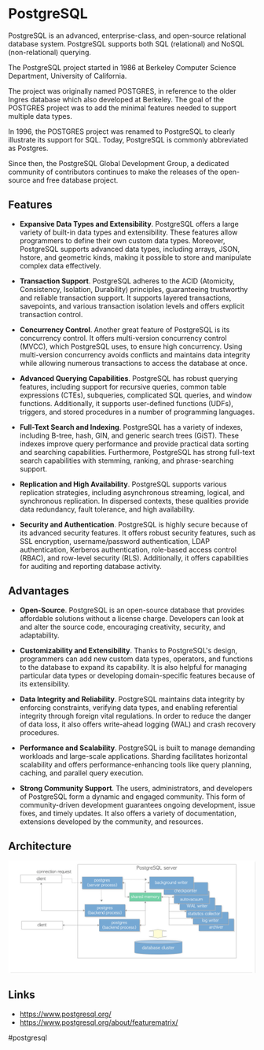 # PostgreSQL

PostgreSQL is an advanced, enterprise-class, and open-source relational database system. PostgreSQL supports both SQL (relational) and NoSQL (non-relational) querying.

The PostgreSQL project started in 1986 at Berkeley Computer Science Department, University of California.

The project was originally named POSTGRES, in reference to the older Ingres database which also developed at Berkeley. The goal of the POSTGRES project was to add the minimal features needed to support multiple data types.

In 1996, the POSTGRES project was renamed to PostgreSQL to clearly illustrate its support for SQL. Today, PostgreSQL is commonly abbreviated as Postgres.

Since then, the PostgreSQL Global Development Group, a dedicated community of contributors continues to make the releases of the open-source and free database project.

## Features

* __Expansive Data Types and Extensibility__. PostgreSQL offers a large variety of built-in data types and extensibility. These features allow programmers to define their own custom data types. Moreover, PostgreSQL supports advanced data types, including arrays, JSON, hstore, and geometric kinds, making it possible to store and manipulate complex data effectively.

* __Transaction Support__. PostgreSQL adheres to the ACID (Atomicity, Consistency, Isolation, Durability) principles, guaranteeing trustworthy and reliable transaction support. It supports layered transactions, savepoints, and various transaction isolation levels and offers explicit transaction control.

* __Concurrency Control__. Another great feature of PostgreSQL is its concurrency control. It offers multi-version concurrency control (MVCC), which PostgreSQL uses, to ensure high concurrency. Using multi-version concurrency avoids conflicts and maintains data integrity while allowing numerous transactions to access the database at once.

* __Advanced Querying Capabilities__. PostgreSQL has robust querying features, including support for recursive queries, common table expressions (CTEs), subqueries, complicated SQL queries, and window functions. Additionally, it supports user-defined functions (UDFs), triggers, and stored procedures in a number of programming languages.

* __Full-Text Search and Indexing__. PostgreSQL has a variety of indexes, including B-tree, hash, GIN, and generic search trees (GiST). These indexes improve query performance and provide practical data sorting and searching capabilities. Furthermore, PostgreSQL has strong full-text search capabilities with stemming, ranking, and phrase-searching support.

* __Replication and High Availability__. PostgreSQL supports various replication strategies, including asynchronous streaming, logical, and synchronous replication. In dispersed contexts, these qualities provide data redundancy, fault tolerance, and high availability.

* __Security and Authentication__. PostgreSQL is highly secure because of its advanced security features. It offers robust security features, such as SSL encryption, username/password authentication, LDAP authentication, Kerberos authentication, role-based access control (RBAC), and row-level security (RLS). Additionally, it offers capabilities for auditing and reporting database activity.

## Advantages

* __Open-Source__. PostgreSQL is an open-source database that provides affordable solutions without a license charge. Developers can look at and alter the source code, encouraging creativity, security, and adaptability.

* __Customizability and Extensibility__. Thanks to PostgreSQL's design, programmers can add new custom data types, operators, and functions to the database to expand its capability. It is also helpful for managing particular data types or developing domain-specific features because of its extensibility.

* __Data Integrity and Reliability__. PostgreSQL maintains data integrity by enforcing constraints, verifying data types, and enabling referential integrity through foreign vital regulations. In order to reduce the danger of data loss, it also offers write-ahead logging (WAL) and crash recovery procedures.

* __Performance and Scalability__. PostgreSQL is built to manage demanding workloads and large-scale applications. Sharding facilitates horizontal scalability and offers performance-enhancing tools like query planning, caching, and parallel query execution.

* __Strong Community Support__. The users, administrators, and developers of PostgreSQL form a dynamic and engaged community. This form of community-driven development guarantees ongoing development, issue fixes, and timely updates. It also offers a variety of documentation, extensions developed by the community, and resources.

## Architecture

![Architecture](_images/architecture.png)

## Links

* https://www.postgresql.org/
* https://www.postgresql.org/about/featurematrix/

#postgresql
